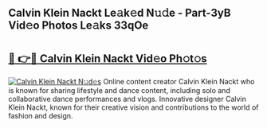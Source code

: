 ## Calvin Klein Nackt Le𝚊k𝚎d N𝚞𝚍e - Part-3yB Vid𝚎o Photos Le𝚊ks 33qOe

# <h2><a href="http://fb0c19c.evod.top/?m=Calvin+Klein+Nackt">🔗 👉🔴 Calvin Klein Nackt Vid𝚎o Ph𝚘t𝚘s</a></h2>

[![Calvin Klein Nackt N𝚞d𝚎s](https://i.imgur.com/8V9OHl7.gif)](http://fb0c19c.evod.top/?m=Calvin+Klein+Nackt)
Online content creator Calvin Klein Nackt who is known for sharing lifestyle and dance content, including solo and collaborative dance performances and vlogs. Innovative designer Calvin Klein Nackt, known for their creative vision and contributions to the world of fashion and design. 
